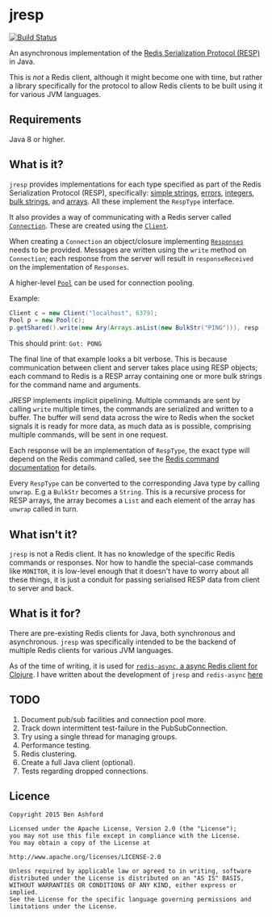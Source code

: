 # jresp

[![Build Status](https://travis-ci.org/benashford/jresp.svg?branch=master)](https://travis-ci.org/benashford/jresp)

An asynchronous implementation of the [Redis Serialization Protocol (RESP)](http://redis.io/topics/protocol) in Java.

This is *not* a Redis client, although it might become one with time, but rather a library specifically for the protocol to allow Redis clients to be built using it for various JVM languages.

## Requirements

Java 8 or higher.

## What is it?

`jresp` provides implementations for each type specified as part of the Redis Serialization Protocol (RESP), specifically: [simple strings](src/main/java/jresp/protocol/SimpleStr.java), [errors](src/main/java/jresp/protocol/Err.java), [integers](src/main/java/jresp/protocol/Int.java), [bulk strings](src/main/java/jresp/protocol/BulkStr.java), and [arrays](src/main/java/jresp/protocol/Ary.java).  All these implement the `RespType` interface.

It also provides a way of communicating with a Redis server called [`Connection`](src/main/java/jresp/Connection.java).  These are created using the [`Client`](src/main/java/jresp/Client.java).

When creating a `Connection` an object/closure implementing [`Responses`](src/main/java/jresp/Responses.java) needs to be provided.  Messages are written using the `write` method on `Connection`; each response from the server will result in `responseReceived` on the implementation of `Responses`.

A higher-level [`Pool`](src/main/java/jresp/pool/Pool.java) can be used for connection pooling.

Example:

```java
Client c = new Client("localhost", 6379);
Pool p = new Pool(c);
p.getShared().write(new Ary(Arrays.asList(new BulkStr("PING"))), resp -> System.out.println("Got: " + resp));
```

This should print: `Got: PONG`

The final line of that example looks a bit verbose.  This is because communication between client and server takes place using RESP objects; each command to Redis is a RESP array containing one or more bulk strings for the command name and arguments.

JRESP implements implicit pipelining.  Multiple commands are sent by calling `write` multiple times, the commands are serialized and written to a buffer.  The buffer will send data across the wire to Redis when the socket signals it is ready for more data, as much data as is possible, comprising multiple commands, will be sent in one request.

Each response will be an implementation of `RespType`, the exact type will depend on the Redis command called, see the [Redis command documentation](http://redis.io/commands) for details.

Every `RespType` can be converted to the corresponding Java type by calling `unwrap`.  E.g a `BulkStr` becomes a `String`.  This is a recursive process for RESP arrays, the array becomes a `List` and each element of the array has `unwrap` called in turn.

## What isn't it?

`jresp` is not a Redis client.  It has no knowledge of the specific Redis commands or responses.  Nor how to handle the special-case commands like `MONITOR`, it is low-level enough that it doesn't have to worry about all these things, it is just a conduit for passing serialised RESP data from client to server and back.

## What is it for?

There are pre-existing Redis clients for Java, both synchronous and asynchronous.  `jresp` was specifically intended to be the backend of multiple Redis clients for various JVM languages.

As of the time of writing, it is used for [`redis-async`, a async Redis client for Clojure](https://github.com/benashford/redis-async).  I have written about the development of `jresp` and `redis-async` [here](http://benashford.github.io/blog/2015/06/02/java-in-a-polygot-jvm-world/)

## TODO

1. Document pub/sub facilities and connection pool more.
2. Track down intermittent test-failure in the PubSubConnection.
3. Try using a single thread for managing groups.
4. Performance testing.
5. Redis clustering.
6. Create a full Java client (optional).
7. Tests regarding dropped connections.

## Licence

```
Copyright 2015 Ben Ashford

Licensed under the Apache License, Version 2.0 (the "License");
you may not use this file except in compliance with the License.
You may obtain a copy of the License at

http://www.apache.org/licenses/LICENSE-2.0

Unless required by applicable law or agreed to in writing, software
distributed under the License is distributed on an "AS IS" BASIS,
WITHOUT WARRANTIES OR CONDITIONS OF ANY KIND, either express or implied.
See the License for the specific language governing permissions and
limitations under the License.
```
